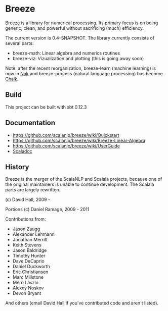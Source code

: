 # Breeze 

Breeze is a library for numerical processing. Its primary focus is on being generic, clean, and powerful without sacrificing (much) efficiency.

The current version is 0.4-SNAPSHOT. The library currently consists of several parts: 

* breeze-math: Linear algebra and numerics routines
* breeze-viz: Vizualization and plotting (this is going away soon)

Note: after the recent reorganization, breeze-learn (machine learning) is now in [Nak](https://github.com/scalanlp/nak) and breeze-process (natural language processing) has become [Chalk](https://github.com/scalanlp/chalk).

## Build

This project can be built with sbt 0.12.3

## Documentation

* https://github.com/scalanlp/breeze/wiki/Quickstart
* https://github.com/scalanlp/breeze/wiki/Breeze-Linear-Algebra
* https://github.com/scalanlp/breeze/wiki/UserGuide
* [Scaladoc](http://www.scalanlp.org/api/#breeze.package)


## History

Breeze is the merger of the ScalaNLP and Scalala projects, because  one of the original maintainers is unable to continue development. The Scalala parts are largely rewritten.

(c) David Hall, 2009 -

Portions (c) Daniel Ramage, 2009 - 2011

Contributions from:

* Jason Zaugg <retronym>
* Alexander Lehmann <afwlehmann>
* Jonathan Merritt <lancelet>
* Keith Stevens <fozziethebeat>
* Jason Baldridge <jasonbaldridge>
* Timothy Hunter <tjhunter>
* Dave DeCaprio <DaveDeCaprio>
* Daniel Duckworth <duckworthd>
* Eric Christiansen <emchristiansen>
* Marc Millstone <splittingfield>
* Mérő László <laci37>
* Alexey Noskov <alno>
* Devon Bryant <devonbryant>

And others (email David Hall if you've contributed code and aren't listed).

